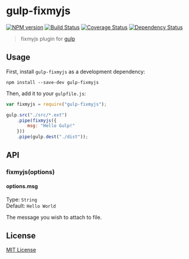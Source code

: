 # gulp-fixmyjs
[![NPM version][npm-image]][npm-url] [![Build Status][travis-image]][travis-url]  [![Coverage Status][coveralls-image]][coveralls-url] [![Dependency Status][depstat-image]][depstat-url]

> fixmyjs plugin for [gulp](https://github.com/wearefractal/gulp)

## Usage

First, install `gulp-fixmyjs` as a development dependency:

```shell
npm install --save-dev gulp-fixmyjs
```

Then, add it to your `gulpfile.js`:

```javascript
var fixmyjs = require("gulp-fixmyjs");

gulp.src("./src/*.ext")
	.pipe(fixmyjs({
		msg: "Hello Gulp!"
	}))
	.pipe(gulp.dest("./dist"));
```

## API

### fixmyjs(options)

#### options.msg
Type: `String`  
Default: `Hello World`

The message you wish to attach to file.


## License

[MIT License](http://en.wikipedia.org/wiki/MIT_License)

[npm-url]: https://npmjs.org/package/gulp-fixmyjs
[npm-image]: https://badge.fury.io/js/gulp-fixmyjs.png

[travis-url]: http://travis-ci.org/kcherkashin/gulp-fixmyjs
[travis-image]: https://secure.travis-ci.org/kcherkashin/gulp-fixmyjs.png?branch=master

[coveralls-url]: https://coveralls.io/r/kcherkashin/gulp-fixmyjs
[coveralls-image]: https://coveralls.io/repos/kcherkashin/gulp-fixmyjs/badge.png

[depstat-url]: https://david-dm.org/kcherkashin/gulp-fixmyjs
[depstat-image]: https://david-dm.org/kcherkashin/gulp-fixmyjs.png
